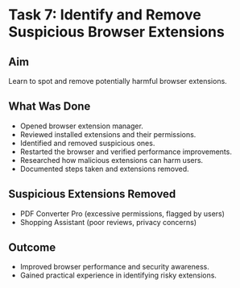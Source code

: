 # Task 7: Identify and Remove Suspicious Browser Extensions

## Aim
Learn to spot and remove potentially harmful browser extensions.

## What Was Done
- Opened browser extension manager.
- Reviewed installed extensions and their permissions.
- Identified and removed suspicious ones.
- Restarted the browser and verified performance improvements.
- Researched how malicious extensions can harm users.
- Documented steps taken and extensions removed.

## Suspicious Extensions Removed
- PDF Converter Pro (excessive permissions, flagged by users)
- Shopping Assistant (poor reviews, privacy concerns)

## Outcome
- Improved browser performance and security awareness.
- Gained practical experience in identifying risky extensions.
